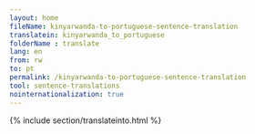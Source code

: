 ```yaml
---
layout: home
fileName: kinyarwanda-to-portuguese-sentence-translation
translatein: kinyarwanda_to_portuguese
folderName : translate
lang: en
from: rw
to: pt
permalink: /kinyarwanda-to-portuguese-sentence-translation
tool: sentence-translations
nointernationalization: true
---
```

{% include section/translateinto.html %}
